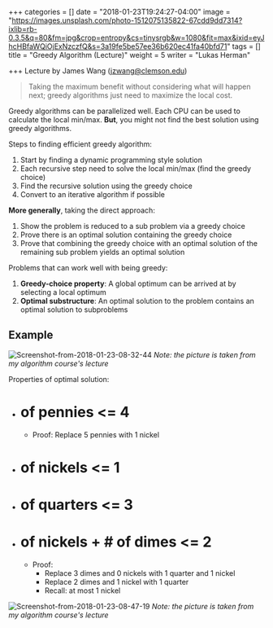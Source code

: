 +++
categories = []
date = "2018-01-23T19:24:27-04:00"
image = "https://images.unsplash.com/photo-1512075135822-67cdd9dd7314?ixlib=rb-0.3.5&q=80&fm=jpg&crop=entropy&cs=tinysrgb&w=1080&fit=max&ixid=eyJhcHBfaWQiOjExNzczfQ&s=3a19fe5be57ee36b620ec41fa40bfd71"
tags = []
title = "Greedy Algorithm (Lecture)"
weight = 5
writer = "Lukas Herman"

+++
Lecture by James Wang (jzwang@clemson.edu)

> Taking the maximum benefit without considering what will happen next; greedy algorithms just need to maximize the local cost.

Greedy algorithms can be parallelized well. Each CPU can be used to calculate the local min/max. **But**, you might not find the best solution using greedy algorithms.

Steps to finding efficient greedy algorithm:

1. Start by finding a dynamic programming style solution
2. Each recursive step need to solve the local min/max (find the greedy choice)
3. Find the recursive solution using the greedy choice
4. Convert to an iterative algorithm if possible

**More generally**, taking the direct approach:

1. Show the problem is reduced to a sub problem via a greedy choice
2. Prove there is an optimal solution containing the greedy choice
3. Prove that combining the greedy choice with an optimal solution of the remaining sub problem yields an optimal solution

Problems that can work well with being greedy:

1. **Greedy-choice property**: A global optimum can be arrived at by selecting a local optimum
2. **Optimal substructure**: An optimal solution to the problem contains an optimal solution to subproblems

## Example

![Screenshot-from-2018-01-23-08-32-44](/content/images/2018/01/Screenshot-from-2018-01-23-08-32-44.png)
_Note: the picture is taken from my algorithm course's lecture_

Properties of optimal solution:

* # of pennies <= 4
  * Proof: Replace 5 pennies with 1 nickel
* # of nickels <= 1
* # of quarters <= 3
* # of nickels + # of dimes <= 2
  * Proof:
    * Replace 3 dimes and 0 nickels with 1 quarter and 1 nickel
    * Replace 2 dimes and 1 nickel with 1 quarter
    * Recall: at most 1 nickel

![Screenshot-from-2018-01-23-08-47-19](/content/images/2018/01/Screenshot-from-2018-01-23-08-47-19.png)
_Note: the picture is taken from my algorithm course's lecture_